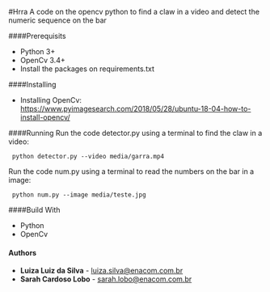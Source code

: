 #Hrra
A code on the opencv python to find a claw in a video and detect the numeric sequence on the bar

####Prerequisits
* Python 3+
* OpenCv 3.4+
* Install the packages on requirements.txt

####Installing
* Installing OpenCv: https://www.pyimagesearch.com/2018/05/28/ubuntu-18-04-how-to-install-opencv/

####Running
Run the code detector.py using a terminal to find the claw in a video: 
 ````
  python detector.py --video media/garra.mp4
````
Run the code num.py using a terminal to read the numbers on the bar in a image:
 ````
  python num.py --image media/teste.jpg
````

####Build With
* Python
* OpenCv

#### Authors
* **Luiza Luiz da Silva** - [luiza.silva@enacom.com.br](mailto:luiza.silva@enacom.com.br)
* **Sarah Cardoso Lobo** - [sarah.lobo@enacom.com.br](mailto:sarah.lobo@enacom.com.br)